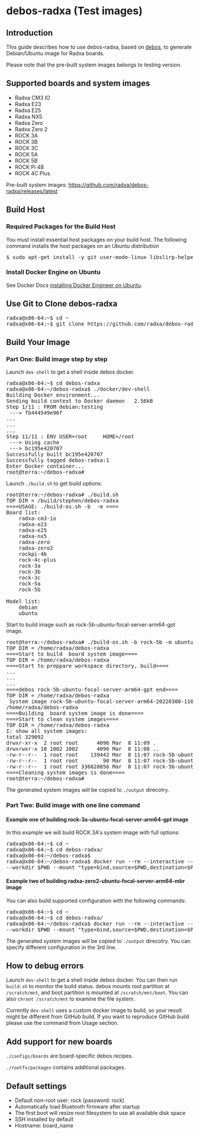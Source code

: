 # debos-radxa (Test images)

## Introduction

This guide describes how to use debos-radxa, based on [debos](https://github.com/go-debos/debos), to generate Debian/Ubuntu image for Radxa boards.

Please note that the pre-built system images belongs to testing version.

## Supported boards and system images

* Radxa CM3 IO
* Radxa E23
* Radxa E25
* Radxa NX5
* Radxa Zero
* Radxa Zero 2
* ROCK 3A
* ROCK 3B
* ROCK 3C
* ROCK 5A
* ROCK 5B
* ROCK Pi 4B
* ROCK 4C Plus

Pre-built system images: https://github.com/radxa/debos-radxa/releases/latest

## Build Host

### Required Packages for the Build Host

You must install essential host packages on your build host.
The following command installs the host packages on an Ubuntu distribution

<pre>
$ sudo apt-get install -y git user-mode-linux libslirp-helper
</pre>

### Install Docker Engine on Ubuntu

See Docker Docs [installing Docker Engineer on Ubuntu](https://docs.docker.com/engine/install/ubuntu/).

## Use Git to Clone debos-radxa

<pre>
radxa@x86-64:~$ cd ~
radxa@x86-64:~$ git clone https://github.com/radxa/debos-radxa.git
</pre>

## Build Your Image

### Part One: Build image step by step

Launch `dev-shell` to get a shell inside debos docker.

<pre>
radxa@x86-64:~$ cd debos-radxa
radxa@x86-64:~/debos-radxa$ ./docker/dev-shell
Building Docker environment...
Sending build context to Docker daemon   2.56kB
Step 1/11 : FROM debian:testing
 ---> fb444549e96f
...
...
...
Step 11/11 : ENV USER=root     HOME=/root
 ---> Using cache
 ---> bc195e420707
Successfully built bc195e420707
Successfully tagged debos-radxa:1
Enter Docker container...
root@terra:~/debos-radxa#
</pre>

Launch `./build.sh` to get build options.

<pre>
root@terra:~/debos-radxa# ./build.sh
TOP DIR = /build/stephen/debos-radxa
====USAGE: ./build-os.sh -b <board> -m <model>====
Board list:
    radxa-cm3-io
    radxa-e23
    radxa-e25
    radxa-nx5
    radxa-zero
    radxa-zero2
    rockpi-4b
    rock-4c-plus
    rock-3a
    rock-3b
    rock-3c
    rock-5a
    rock-5b

Model list:
    debian
    ubuntu
</pre>

Start to build image such as rock-5b-ubuntu-focal-server-arm64-gpt image.

<pre>
root@terra:~/debos-radxa# ./build-os.sh -b rock-5b -m ubuntu
TOP DIR = /home/radxa/debos-radxa
====Start to build  board system image====
TOP DIR = /home/radxa/debos-radxa
====Start to preppare workspace directory, build====
...
...
...
====debos rock-5b-ubuntu-focal-server-arm64-gpt end====
TOP DIR = /home/radxa/debos-radxa
 System image rock-5b-ubuntu-focal-server-arm64-20220308-1107-gpt.img is generated. See it in /home/radxa/debos-radxa/output
/home/radxa/debos-radxa
====Building  board system image is done====
====Start to clean system images====
TOP DIR = /home/radxa/debos-radxa
I: show all system images:
total 329092
drwxr-xr-x  2 root root      4096 Mar  8 11:09 .
drwxrwxr-x 10 1002 1002      4096 Mar  8 11:08 ..
-rw-r--r--  1 root root    139442 Mar  8 11:07 rock-5b-ubuntu-focal-server-arm64-20220308-1107-gpt.img.bmap
-rw-r--r--  1 root root        90 Mar  8 11:07 rock-5b-ubuntu-focal-server-arm64-20220308-1107-gpt.img.md5.txt
-rw-r--r--  1 root root 336828856 Mar  8 11:07 rock-5b-ubuntu-focal-server-arm64-20220308-1107-gpt.img.xz
====Cleaning system images is done====
root@terra:~/debos-radxa#
</pre>

The generated system images will be copied to `./output` direcotry.

### Part Two: Build image with one line command

#### Example one of building rock-3a-ubuntu-focal-server-arm64-gpt image

In this example we will build ROCK 3A's system image with full options:

<pre>
radxa@x86-64:~$ cd ~
radxa@x86-64:~$ cd debos-radxa/
radxa@x86-64:~/debos-radxa$
radxa@x86-64:~/debos-radxa$ docker run --rm --interactive --tty --tmpfs /dev/shm:rw,nosuid,nodev,exec,size=4g --user $(id -u) --security-opt label=disable \
--workdir $PWD --mount "type=bind,source=$PWD,destination=$PWD" --entrypoint ./build-os.sh godebos/debos -b rock-3a -m ubuntu
</pre>

#### Example two of building radxa-zero2-ubuntu-focal-server-arm64-mbr image

You can also build supported configuration with the following commands:

<pre>
radxa@x86-64:~$ cd ~
radxa@x86-64:~$ cd debos-radxa/
radxa@x86-64:~/debos-radxa$ docker run --rm --interactive --tty --tmpfs /dev/shm:rw,nosuid,nodev,exec,size=4g --user $(id -u) --security-opt label=disable \
--workdir $PWD --mount "type=bind,source=$PWD,destination=$PWD" --entrypoint ./build-os.sh godebos/debos -m ubuntu -b radxa-zero2
</pre>

The generated system images will be copied to `./output` direcotry. You can specify different configuration in the 3rd line.

## How to debug errors

Launch `dev-shell` to get a shell inside debos docker. You can then run `build.sh` to monitor the build status. debos mounts root partition at `/scratch/mnt`, and boot partition is mounted at `/scratch/mnt/boot`. You can also `chroot /scratch/mnt` to examine the file system.

Currently `dev-shell` uses a custom docker image to build, so your result might be different from GitHub build. If you want to reproduce GitHub build please use the command from Usage section.

## Add support for new boards

`./configs/boards` are board-specific debos recipes.

`./rootfs/packages` contains additional packages.

## Default settings

* Default non-root user: rock (password: rock)
* Automatically load Bluetooth firmware after startup
* The first boot will resize root filesystem to use all available disk space
* SSH installed by default
* Hostname: board_name
